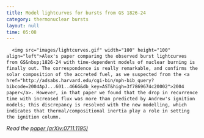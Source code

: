 ```yaml
---
title: Model lightcurves for bursts from GS 1826-24
category: thermonuclear bursts
layout: null
time: 05:08
---
```

<!-- converted from blosxom format post by dkg 22.1.2022 -->
<!-- created by convert.pl on Mon Jan 30 23:09:41 EST 2012 -->
<!-- converted from ../2007/11/model-lightcurves-for-bursts-from-gs.html -->
<!-- Post timestamp Friday, November 09, 2007 3:08 PM -->
<!-- touch -t 200711091508 -->
<!-- Labels: 2007, papers, thermonuclear bursts -->
      <img src="images/lightcurves.gif" width="100" height="100" align="left">Alex's paper comparing the observed burst lightcurves from GS&nbsp;1826-24 with time-dependent models of nuclear burning is finally out. The correspondence is really remarkable, and confirms the solar composition of the accreted fuel, as we suspected from the <a href="http://adsabs.harvard.edu/cgi-bin/nph-bib_query?bibcode=2004ApJ...601..466G&db_key=AST&high=3f7869674c20002">2004 paper</a>. However, in that paper we found that the drop in recurrence time with increased flux was more than predicted by Andrew's ignition models; this discrepancy is resolved with the new modelling, which indicates that thermal/compositional inertia play a role in setting the ignition column.
<p>
<em>Read the <a href="http://arxiv.org/abs/0711.1195">paper (arXiv:0711.1195)</a></em>
